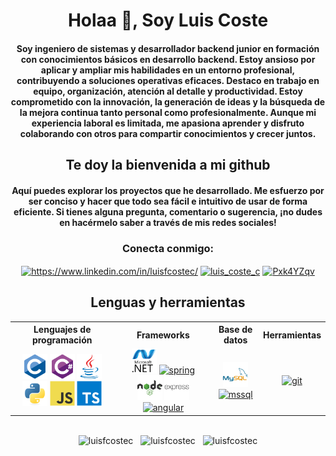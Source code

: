 <h1 align="center">Holaa 👋, Soy Luis Coste</h1>
<h4 align="center">Soy ingeniero de sistemas y desarrollador backend junior en formación con conocimientos básicos en desarrollo backend. Estoy ansioso por aplicar y ampliar mis habilidades en un entorno profesional, contribuyendo a soluciones operativas eficaces.
Destaco en trabajo en equipo, organización, atención al detalle y productividad. Estoy comprometido con la innovación, la generación de ideas y la búsqueda de la mejora continua tanto personal como profesionalmente.
Aunque mi experiencia laboral es limitada, me apasiona aprender y disfruto colaborando con otros para compartir conocimientos y crecer juntos.</h4>
<h2 align="center">Te doy la bienvenida a mi github</h2>
<h4 align="center">Aquí puedes explorar los proyectos que he desarrollado. Me esfuerzo por ser conciso y hacer que todo sea fácil e intuitivo de usar de forma eficiente. Si tienes alguna pregunta, comentario o sugerencia, ¡no dudes en hacérmelo saber a través de mis redes sociales!</h4>

<h3 align="center">Conecta conmigo:</h3>
<p align="center">
<a href="https://www.linkedin.com/in/luisfcostec/" target="blank"><img align="center" src="https://raw.githubusercontent.com/rahuldkjain/github-profile-readme-generator/master/src/images/icons/Social/linked-in-alt.svg" alt="https://www.linkedin.com/in/luisfcostec/" height="30" width="40" /></a>
<a href="https://instagram.com/luis_coste_c" target="blank"><img align="center" src="https://raw.githubusercontent.com/rahuldkjain/github-profile-readme-generator/master/src/images/icons/Social/instagram.svg" alt="luis_coste_c" height="30" width="40" /></a>
<a href="https://discord.gg/Pxk4YZqv" target="blank"><img align="center" src="https://raw.githubusercontent.com/rahuldkjain/github-profile-readme-generator/master/src/images/icons/Social/discord.svg" alt="Pxk4YZqv" height="30" width="40" /></a>
</p>

<h2 align="center">Lenguas y herramientas</h2>

<div align="center">

<table>
  <tr align="center">
    <th>Lenguajes de programación</th>
    <th>Frameworks</th>
    <th>Base de datos</th>
    <th>Herramientas</th>
  </tr>
  <tr align="center">
    <td>
      <a href="https://www.cprogramming.com/" target="_blank" rel="noreferrer"><img src="https://raw.githubusercontent.com/devicons/devicon/master/icons/c/c-original.svg" alt="c" width="40" height="40"/></a>
      <a href="https://www.w3schools.com/cs/" target="_blank" rel="noreferrer"> <img src="https://raw.githubusercontent.com/devicons/devicon/master/icons/csharp/csharp-original.svg" alt="csharp" width="40" height="40"/></a>
      <a href="https://www.java.com" target="_blank" rel="noreferrer"><img src="https://raw.githubusercontent.com/devicons/devicon/master/icons/java/java-original.svg" alt="java" width="40" height="40"/></a>
      <a href="https://www.python.org" target="_blank" rel="noreferrer"><img src="https://raw.githubusercontent.com/devicons/devicon/master/icons/python/python-original.svg" alt="python" width="40" height="40"/></a>
      <a href="https://developer.mozilla.org/en-US/docs/Web/JavaScript" target="_blank" rel="noreferrer"><img src="https://raw.githubusercontent.com/devicons/devicon/master/icons/javascript/javascript-original.svg" alt="javascript" width="40" height="40"/></a>
      <a href="https://www.typescriptlang.org/" target="_blank" rel="noreferrer"> <img src="https://raw.githubusercontent.com/devicons/devicon/master/icons/typescript/typescript-original.svg" alt="typescript" width="40" height="40"/> </a>
    </td>
    <td>
      <a href="https://dotnet.microsoft.com/" target="_blank" rel="noreferrer"> <img src="https://raw.githubusercontent.com/devicons/devicon/master/icons/dot-net/dot-net-original-wordmark.svg" alt="dotnet" width="40" height="40"/></a> 
      <a href="https://spring.io/" target="_blank" rel="noreferrer"> <img src="https://www.vectorlogo.zone/logos/springio/springio-icon.svg" alt="spring" width="40" height="40"/></a>
      <a href="https://nodejs.org" target="_blank" rel="noreferrer"> <img src="https://raw.githubusercontent.com/devicons/devicon/master/icons/nodejs/nodejs-original-wordmark.svg" alt="nodejs" width="40" height="40"/></a>
      <a href="https://expressjs.com" target="_blank" rel="noreferrer"> <img src="https://raw.githubusercontent.com/devicons/devicon/master/icons/express/express-original-wordmark.svg" alt="express" width="40" height="40"/></a>
      <a href="https://angular.io" target="_blank" rel="noreferrer"> <img src="https://angular.io/assets/images/logos/angular/angular.svg" alt="angular" width="40" height="40"/> </a> 
    </td>
    <td>
      <a href="https://www.mysql.com/" target="_blank" rel="noreferrer"><img src="https://raw.githubusercontent.com/devicons/devicon/master/icons/mysql/mysql-original-wordmark.svg" alt="mysql" width="40" height="40"/></a>
      <a href="https://www.microsoft.com/en-us/sql-server" target="_blank" rel="noreferrer"><img src="https://www.svgrepo.com/show/303229/microsoft-sql-server-logo.svg" alt="mssql" width="40" height="40"/></a>
    </td>
    <td>
      <a href="https://git-scm.com/" target="_blank" rel="noreferrer"><img src="https://www.vectorlogo.zone/logos/git-scm/git-scm-icon.svg" alt="git" width="40" height="40"/></a>
    </td>
  </tr>
</table>

</div>

<h2></h2>

<div align="center">
  <img align="center" src="https://github-readme-stats.vercel.app/api/top-langs?username=luisfcostec&show_icons=true&locale=en&layout=compact" alt="luisfcostec" />
  &nbsp;
  <img align="center" src="https://github-readme-stats.vercel.app/api?username=luisfcostec&show_icons=true&locale=en" alt="luisfcostec" />
  &nbsp;
  <img align="center" src="https://github-profile-trophy.vercel.app/?username=luisfcostec&theme=flat" alt="luisfcostec" />
</div>
